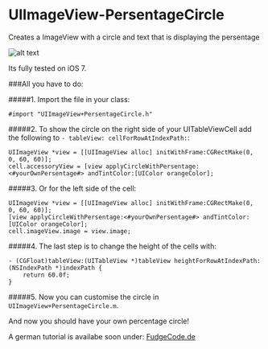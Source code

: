 UIImageView-PersentageCircle
============================

Creates a ImageView with a circle and text that is displaying the persentage

![alt text](http://www.fudgecode.de/wp-content/uploads/2014/02/persentCircle.jpg "Persentage Circle")

Its fully tested on iOS 7.

###All you have to do:


#####1. Import the file in your class:
```objc
#import "UIImageView+PersentageCircle.h"
```

#####2. To show the circle on the right side of your UITableViewCell add the following to ``- tableView: cellForRowAtIndexPath:``:
```objc
UIImageView *view = [[UIImageView alloc] initWithFrame:CGRectMake(0, 0, 60, 60)];
cell.accessoryView = [view applyCircleWithPersentage:<#yourOwnPersentage#> andTintColor:[UIColor orangeColor];
```

#####3. Or for the left side of the cell:
```objc
UIImageView *view = [[UIImageView alloc] initWithFrame:CGRectMake(0, 0, 60, 60)];
[view applyCircleWithPersentage:<#yourOwnPersentage#> andTintColor:[UIColor orangeColor];
cell.imageView.image = view.image;
```

#####4. The last step is to change the height of the cells with:
```objc
- (CGFloat)tableView:(UITableView *)tableView heightForRowAtIndexPath:(NSIndexPath *)indexPath {
    return 60.0f;
}
```

#####5. Now you can customise the circle in ``UIImageView+PersentageCircle.m``.

And now you should have your own percentage circle!

A german tutorial is availabe soon under: [FudgeCode.de]


[FudgeCode.de]: http://www.fudgecode.de